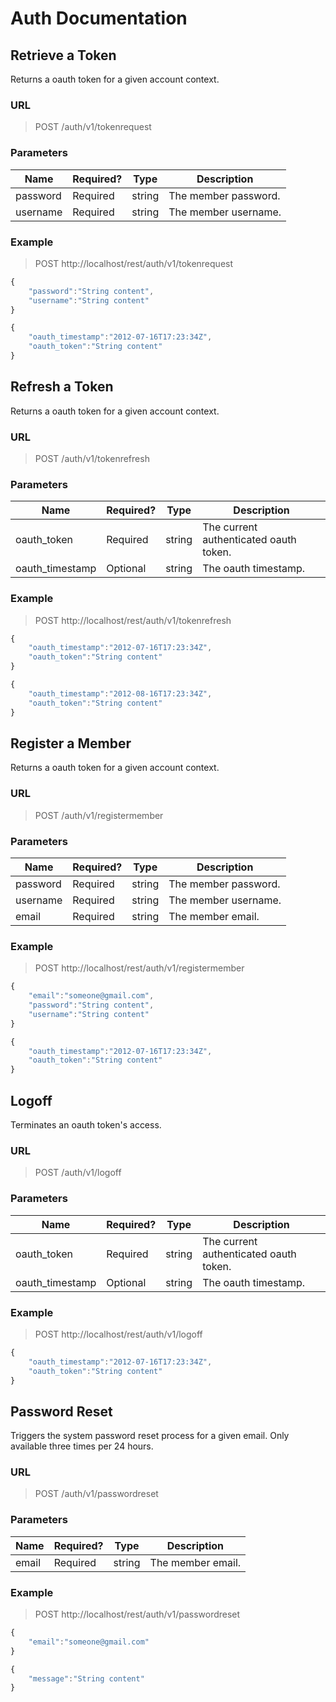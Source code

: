 # Auth Documentation

## Retrieve a Token

Returns a oauth token for a given account context.

### URL
> POST /auth/v1/tokenrequest

### Parameters

<table>
    <thead>
        <tr>
            <th>Name</th>
            <th>Required?</th>
            <th>Type</th>
            <th>Description</th>
        </tr>
    </thead>
    <tbody>
        <tr>
            <td>password</td>
            <td>Required</td>
            <td>string</td>
            <td>The member password.</td>
        </tr>
		<tr>
            <td>username</td>
            <td>Required</td>
            <td>string</td>
            <td>The member username.</td>
        </tr>
    </tbody>
</table>

### Example

> POST http://localhost/rest/auth/v1/tokenrequest
```js
{
	"password":"String content",
	"username":"String content"
}
```

```js
{
	"oauth_timestamp":"2012-07-16T17:23:34Z",
	"oauth_token":"String content"
}
```

## Refresh a Token

Returns a oauth token for a given account context.

### URL
> POST /auth/v1/tokenrefresh

### Parameters

<table>
    <thead>
        <tr>
            <th>Name</th>
            <th>Required?</th>
            <th>Type</th>
            <th>Description</th>
        </tr>
    </thead>
    <tbody>
        <tr>
            <td>oauth_token</td>
            <td>Required</td>
            <td>string</td>
            <td>The current authenticated oauth token.</td>
        </tr>
		<tr>
            <td>oauth_timestamp</td>
            <td>Optional</td>
            <td>string</td>
            <td>The oauth timestamp.</td>
        </tr>
    </tbody>
</table>

### Example

> POST http://localhost/rest/auth/v1/tokenrefresh
```js
{
	"oauth_timestamp":"2012-07-16T17:23:34Z",
	"oauth_token":"String content"
}
```

```js
{
	"oauth_timestamp":"2012-08-16T17:23:34Z",
	"oauth_token":"String content"
}
```

## Register a Member

Returns a oauth token for a given account context.

### URL
> POST /auth/v1/registermember

### Parameters

<table>
    <thead>
        <tr>
            <th>Name</th>
            <th>Required?</th>
            <th>Type</th>
            <th>Description</th>
        </tr>
    </thead>
    <tbody>
        <tr>
            <td>password</td>
            <td>Required</td>
            <td>string</td>
            <td>The member password.</td>
        </tr>
		<tr>
            <td>username</td>
            <td>Required</td>
            <td>string</td>
            <td>The member username.</td>
        </tr>
		<tr>
            <td>email</td>
            <td>Required</td>
            <td>string</td>
            <td>The member email.</td>
        </tr>
    </tbody>
</table>

### Example

> POST http://localhost/rest/auth/v1/registermember
```js
{
	"email":"someone@gmail.com",
	"password":"String content",
	"username":"String content"
}
```

```js
{
	"oauth_timestamp":"2012-07-16T17:23:34Z",
	"oauth_token":"String content"
}
```

## Logoff

Terminates an oauth token's access.

### URL
> POST /auth/v1/logoff

### Parameters

<table>
    <thead>
        <tr>
            <th>Name</th>
            <th>Required?</th>
            <th>Type</th>
            <th>Description</th>
        </tr>
    </thead>
    <tbody>
        <tr>
            <td>oauth_token</td>
            <td>Required</td>
            <td>string</td>
            <td>The current authenticated oauth token.</td>
        </tr>
		<tr>
            <td>oauth_timestamp</td>
            <td>Optional</td>
            <td>string</td>
            <td>The oauth timestamp.</td>
        </tr>
    </tbody>
</table>

### Example

> POST http://localhost/rest/auth/v1/logoff
```js
{
	"oauth_timestamp":"2012-07-16T17:23:34Z",
	"oauth_token":"String content"
}
```

## Password Reset

Triggers the system password reset process for a given email. Only available three times per 24 hours.

### URL
> POST /auth/v1/passwordreset

### Parameters

<table>
    <thead>
        <tr>
            <th>Name</th>
            <th>Required?</th>
            <th>Type</th>
            <th>Description</th>
        </tr>
    </thead>
    <tbody>       
		<tr>
            <td>email</td>
            <td>Required</td>
            <td>string</td>
            <td>The member email.</td>
        </tr>
    </tbody>
</table>

### Example

> POST http://localhost/rest/auth/v1/passwordreset
```js
{
	"email":"someone@gmail.com"	
}
```

```js
{
	"message":"String content"
}
```